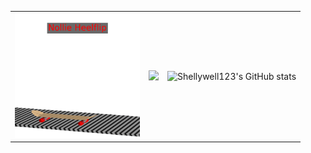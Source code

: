 

<table>
<tr>
<td>
  
<a href="https://github.com/Shellywell123/SKanimATE">
  <img src="https://github.com/Shellywell123/SKanimATE/blob/master/Images/gifs/Nollie%20Heelflip.gif" width="200" />
</a>
  
</pre>
</td>
<td>
  
<a href="https://shellywell123.github.io/PyCrystallography/index.html">
   <img src="PyCrystallography/Images/face_normals_tetrakis-transparent.gif" width="200" />
</a>

</pre>
</td>
<td>

![Shellywell123's GitHub stats](https://github-readme-stats.vercel.app/api?username=shellywell123&show_icons=true&theme=merko)


</td>
</tr>
</table>
